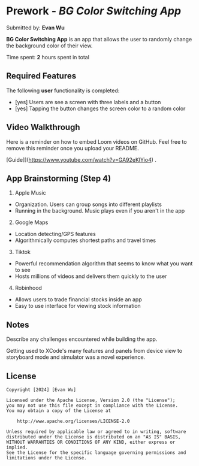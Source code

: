 # Prework - *BG Color Switching App*

Submitted by: **Evan Wu**

**BG Color Switching App** is an app that allows the user to randomly change the background color of their view.

Time spent: **2** hours spent in total

## Required Features

The following **user** functionality is completed:

- [yes] Users are see a screen with three labels and a button
- [yes] Tapping the button changes the screen color to a random color
 
## Video Walkthrough

Here is a reminder on how to embed Loom videos on GitHub. Feel free to remove this reminder once you upload your README. 

[Guide]](https://www.youtube.com/watch?v=GA92eKlYio4) .

## App Brainstorming (Step 4)

1. Apple Music
- Organization. Users can group songs into different playlists
- Running in the background. Music plays even if you aren't in the app
2. Google Maps
- Location detecting/GPS features
- Algorithmically computes shortest paths and travel times
3. Tiktok
- Powerful recommendation algorithm that seems to know what you want to see
- Hosts millions of videos and delivers them quickly to the user
4. Robinhood
- Allows users to trade financial stocks inside an app
- Easy to use interface for viewing stock information

## Notes

Describe any challenges encountered while building the app.

Getting used to XCode's many features and panels from device view to storyboard mode and simulator was a novel experience.

## License

    Copyright [2024] [Evan Wu]

    Licensed under the Apache License, Version 2.0 (the "License");
    you may not use this file except in compliance with the License.
    You may obtain a copy of the License at

        http://www.apache.org/licenses/LICENSE-2.0

    Unless required by applicable law or agreed to in writing, software
    distributed under the License is distributed on an "AS IS" BASIS,
    WITHOUT WARRANTIES OR CONDITIONS OF ANY KIND, either express or implied.
    See the License for the specific language governing permissions and
    limitations under the License.
